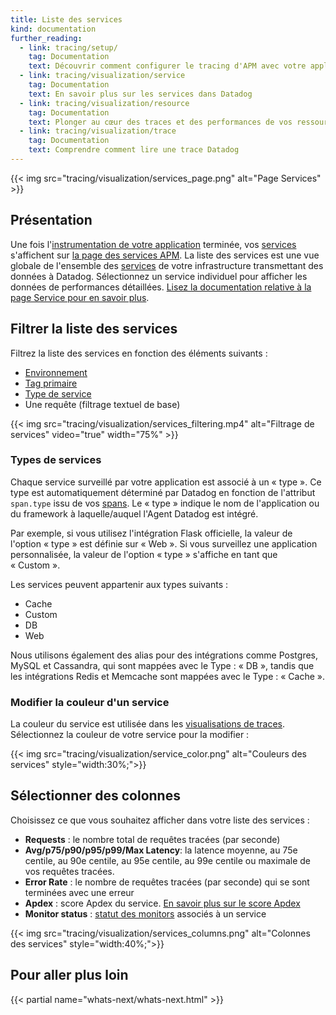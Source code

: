 ```yaml
---
title: Liste des services
kind: documentation
further_reading:
  - link: tracing/setup/
    tag: Documentation
    text: Découvrir comment configurer le tracing d'APM avec votre application
  - link: tracing/visualization/service
    tag: Documentation
    text: En savoir plus sur les services dans Datadog
  - link: tracing/visualization/resource
    tag: Documentation
    text: Plonger au cœur des traces et des performances de vos ressources
  - link: tracing/visualization/trace
    tag: Documentation
    text: Comprendre comment lire une trace Datadog
---
```

{{< img src="tracing/visualization/services_page.png" alt="Page Services"  >}}

## Présentation

Une fois l'[instrumentation de votre application][1] terminée, vos [services][2] s'affichent sur [la page des services APM][3]. La liste des services est une vue globale de l'ensemble des [services][4] de votre infrastructure transmettant des données à Datadog.
Sélectionnez un service individuel pour afficher les données de performances détaillées. [Lisez la documentation relative à la page Service pour en savoir plus][4].

## Filtrer la liste des services

Filtrez la liste des services en fonction des éléments suivants :

* [Environnement][5]
* [Tag primaire][6]
* [Type de service](#services-types)
* Une requête (filtrage textuel de base)

{{< img src="tracing/visualization/services_filtering.mp4" alt="Filtrage de services" video="true"  width="75%" >}}

### Types de services

Chaque service surveillé par votre application est associé à un « type ». Ce type est automatiquement déterminé par Datadog en fonction de l'attribut `span.type` issu de vos [spans][7]. Le « type » indique le nom de l'application ou du framework à laquelle/auquel l'Agent Datadog est intégré.

Par exemple, si vous utilisez l'intégration Flask officielle, la valeur de l'option « type » est définie sur « Web ». Si vous surveillez une application personnalisée, la valeur de l'option « type » s'affiche en tant que « Custom ».

Les services peuvent appartenir aux types suivants :

*  Cache
*  Custom
*  DB
*  Web

Nous utilisons également des alias pour des intégrations comme Postgres, MySQL et Cassandra, qui sont mappées avec le Type : « DB », tandis que les intégrations Redis et Memcache sont mappées avec le Type : « Cache ».

### Modifier la couleur d'un service

La couleur du service est utilisée dans les [visualisations de traces][8]. Sélectionnez la couleur de votre service pour la modifier :

{{< img src="tracing/visualization/service_color.png" alt="Couleurs des services"  style="width:30%;">}}

## Sélectionner des colonnes

Choisissez ce que vous souhaitez afficher dans votre liste des services :

* **Requests** : le nombre total de requêtes tracées (par seconde)
* **Avg/p75/p90/p95/p99/Max Latency**: la latence moyenne, au 75e centile, au 90e centile, au 95e centile, au 99e centile ou maximale de vos requêtes tracées.
* **Error Rate** : le nombre de requêtes tracées (par seconde) qui se sont terminées avec une erreur
* **Apdex** : score Apdex du service. [En savoir plus sur le score Apdex][9]
* **Monitor status** : [statut des monitors][10] associés à un service

{{< img src="tracing/visualization/services_columns.png" alt="Colonnes des services"  style="width:40%;">}}

## Pour aller plus loin

{{< partial name="whats-next/whats-next.html" >}}

[1]: /fr/tracing/send_traces
[2]: /fr/tracing/visualization/#services
[3]: https://app.datadoghq.com/apm/services
[4]: /fr/tracing/visualization/service
[5]: /fr/tracing/guide/setting_primary_tags_to_scope/#environment
[6]: /fr/tracing/guide/setting_primary_tags_to_scope
[7]: /fr/tracing/visualization/trace/#spans
[8]: /fr/tracing/visualization/trace
[9]: /fr/tracing/faq/how-to-configure-an-apdex-for-your-traces-with-datadog-apm
[10]: /fr/tracing/visualization/service/#service-monitor